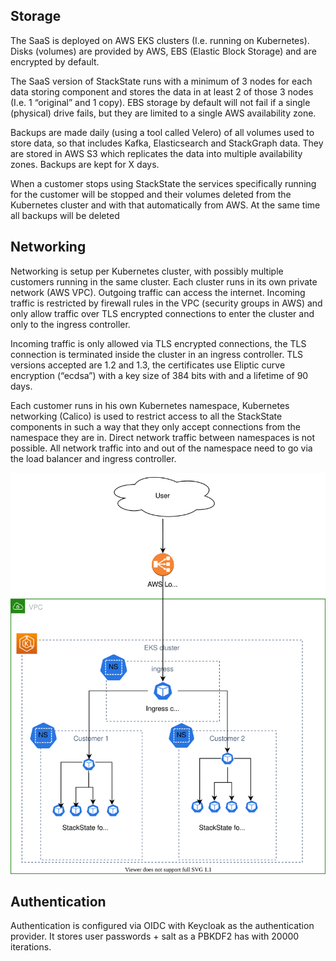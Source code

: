 ## Storage
The SaaS is deployed on AWS EKS clusters (I.e. running on Kubernetes). Disks (volumes) are provided by AWS, EBS (Elastic Block Storage) and are encrypted by default.

The SaaS version of StackState runs with a minimum of 3 nodes for each data storing component and stores the data in at least 2 of those 3 nodes (I.e. 1 “original” and 1 copy). EBS storage by default will not fail if a single (physical) drive fails, but they are limited to a single AWS availability zone.

Backups are made daily (using a tool called Velero) of all volumes used to store data, so that includes Kafka, Elasticsearch and StackGraph data. They are stored in AWS S3 which replicates the data into multiple availability zones. Backups are kept for X days.

When a customer stops using StackState the services specifically running for the customer will be stopped and their volumes deleted from the Kubernetes cluster and with that automatically from AWS. At the same time all backups will be deleted

## Networking
Networking is setup per Kubernetes cluster, with possibly multiple customers running in the same cluster. Each cluster runs in its own private network (AWS VPC). Outgoing traffic can access the internet. Incoming traffic is restricted by firewall rules in the VPC (security groups in AWS) and only allow traffic over TLS encrypted connections to enter the cluster and only to the ingress controller.

Incoming traffic is only allowed via TLS encrypted connections, the TLS connection is terminated inside the cluster in an ingress controller. TLS versions accepted are 1.2 and 1.3, the certificates use Eliptic curve encryption (“ecdsa”) with a key size of 384 bits with and a lifetime of 90 days.

Each customer runs in his own Kubernetes namespace, Kubernetes networking (Calico) is used to restrict access to all the StackState components in such a way that they only accept connections from the namespace they are in. Direct network traffic between namespaces is not possible. All network traffic into and out of the namespace need to go via the load balancer and ingress controller.

![SaaS networking](/.gitbook/assets/data-protection-saas-networking.svg) 

## Authentication
Authentication is configured via OIDC with Keycloak as the authentication provider. It stores user passwords + salt as a PBKDF2 has with 20000 iterations.
